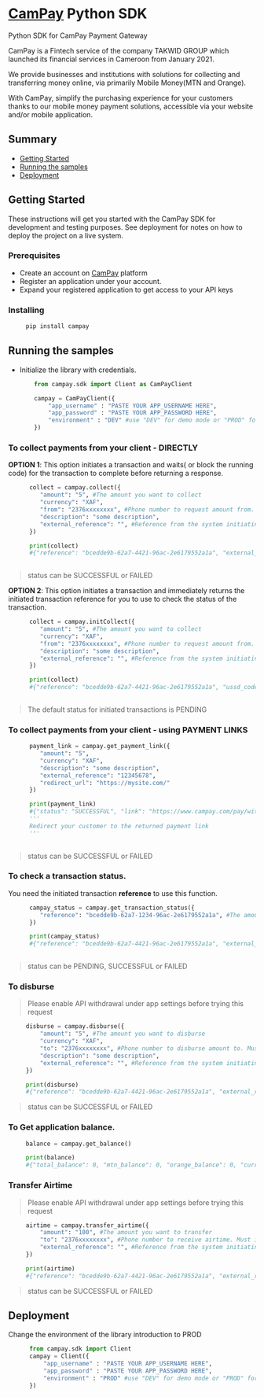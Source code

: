 # [CamPay](https://www.campay.net/) Python SDK

Python SDK for CamPay Payment Gateway

CamPay is a Fintech service of the company TAKWID
GROUP which launched its financial services in Cameroon
from January 2021.

We provide businesses and institutions with solutions for
collecting and transferring money online, via primarily
Mobile Money(MTN and Orange).

With CamPay, simplify the purchasing experience for
your customers thanks to our mobile money
payment solutions, accessible via your website
and/or mobile application.


## Summary

  - [Getting Started](#getting-started)
  - [Running the samples](#running-the-samples)
  - [Deployment](#deployment)

## Getting Started

These instructions will get you started with the CamPay SDK for development and testing purposes. See deployment
for notes on how to deploy the project on a live system.

### Prerequisites

 - Create an account on [CamPay](https://www.campay.net/) platform
 - Register an application under your account.
 - Expand your registered application to get access to your API keys

### Installing

   ```python
        pip install campay
   ```

## Running the samples

  - Initialize the library with credentials. 
    ```python
        from campay.sdk import Client as CamPayClient

        campay = CamPayClient({
            "app_username" : "PASTE YOUR APP_USERNAME HERE",
            "app_password" : "PASTE YOUR APP_PASSWORD HERE",
            "environment" : "DEV" #use "DEV" for demo mode or "PROD" for live mode
        })
    ```

### To collect payments from your client - DIRECTLY

   **OPTION 1**: This option initiates a transaction and waits( or block the running code) for the transaction to complete before returning a response. 

   ```python
         collect = campay.collect({
            "amount": "5", #The amount you want to collect
            "currency": "XAF",
            "from": "2376xxxxxxxx", #Phone number to request amount from. Must include country code
            "description": "some description",
            "external_reference": "", #Reference from the system initiating the transaction.
         })

         print(collect)
         #{"reference": "bcedde9b-62a7-4421-96ac-2e6179552a1a", "external_reference":"12345678", "status": "SUCCESSFUL", "amount": 5, "currency": "XAF", "operator": "MTN", "code": "CP201027T00005", "operator_reference":  "1880106956" }
         
   ```
   > status can be SUCCESSFUL or FAILED

   **OPTION 2**: This option initiates a transaction and immediately returns the initiated transaction reference for you to use to check the status of the transaction.

   ```python
         collect = campay.initCollect({
            "amount": "5", #The amount you want to collect
            "currency": "XAF",
            "from": "2376xxxxxxxx", #Phone number to request amount from. Must include country code
            "description": "some description",
            "external_reference": "", #Reference from the system initiating the transaction.
         })

         print(collect)
         #{"reference": "bcedde9b-62a7-4421-96ac-2e6179552a1a", "ussd_code": "*126# for MTN or #150*50# for ORANGE", "operator": "mtn or orange" }
         
   ```
   > The default status for initiated transactions is PENDING
   

### To collect payments from your client - using PAYMENT LINKS

   ```python
         payment_link = campay.get_payment_link({
            "amount": "5",
            "currency": "XAF",
            "description": "some description",
            "external_reference": "12345678",
            "redirect_url": "https://mysite.com/"
         })

         print(payment_link)
         #{"status": "SUCCESSFUL", "link": "https://www.campay.com/pay/with/link/" }
         '''
         Redirect your customer to the returned payment link 
         '''
         
   ```
   > status can be SUCCESSFUL or FAILED


### To check a transaction status.

   You need the initiated transaction **reference** to use this function.

   ```python
         campay_status = campay.get_transaction_status({
            "reference": "bcedde9b-62a7-1234-96ac-2e6179552a1a", #The amount you want to collect
         })

         print(campay_status)
         #{"reference": "bcedde9b-62a7-4421-96ac-2e6179552a1a", "external_reference":"12345678", "status": "SUCCESSFUL", "amount": 5, "currency": "XAF", "operator": "MTN", "code": "CP201027T00005", "operator_reference":  "1880106956" }
         
   ```
   > status can be PENDING, SUCCESSFUL or FAILED


### To disburse
   > Please enable API withdrawal under app settings before trying this request
   
   ```python
        disburse = campay.disburse({
            "amount": "5", #The amount you want to disburse
            "currency": "XAF",
            "to": "2376xxxxxxxx", #Phone number to disburse amount to. Must include country code
            "description": "some description",
            "external_reference": "", #Reference from the system initiating the transaction.
        })

        print(disburse)
        #{"reference": "bcedde9b-62a7-4421-96ac-2e6179552a1a", "external_reference":"12345678", "status": "SUCCESSFUL", "amount": 5, "currency": "XAF", "operator": "MTN", "code": "CP201027T00005", "operator_reference":  "1880106956" }

   ```
   > status can be SUCCESSFUL or FAILED

### To Get application balance.

   ```python
        balance = campay.get_balance()

        print(balance)
        #{"total_balance": 0, "mtn_balance": 0, "orange_balance": 0, "currency": "XAF"}
   ```

### Transfer Airtime
   > Please enable API withdrawal under app settings before trying this request
   
   ```python
        airtime = campay.transfer_airtime({
            "amount": "100", #The amount you want to transfer
            "to": "2376xxxxxxxx", #Phone number to receive airtime. Must include country code
            "external_reference": "", #Reference from the system initiating the transaction.
        })

        print(airtime)
        #{"reference": "bcedde9b-62a7-4421-96ac-2e6179552a1a", "external_reference":"12345678", "status": "SUCCESSFUL", "amount": 5, "currency": "XAF", "operator": "MTN", "code": "CP201027U00005", "operator_reference":  "1880106956" }

   ```
   > status can be SUCCESSFUL or FAILED

## Deployment

Change the environment of the library introduction to PROD

  ```python
        from campay.sdk import Client
        campay = Client({
            "app_username" : "PASTE YOUR APP_USERNAME HERE",
            "app_password" : "PASTE YOUR APP_PASSWORD HERE",
            "environment" : "PROD" #use "DEV" for demo mode or "PROD" for live mode
        })
  ```